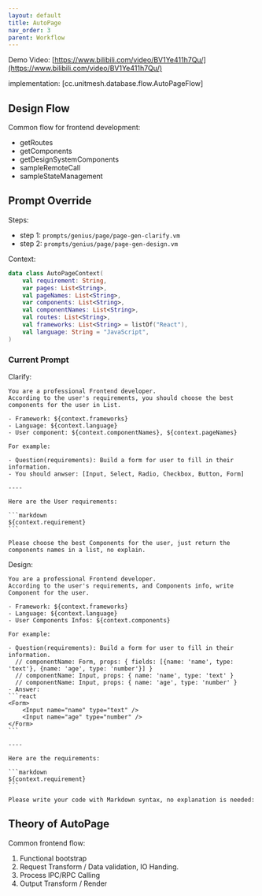 ```yaml
---
layout: default
title: AutoPage
nav_order: 3
parent: Workflow
---
```


Demo Video: [https://www.bilibili.com/video/BV1Ye411h7Qu/](https://www.bilibili.com/video/BV1Ye411h7Qu/)

implementation: [cc.unitmesh.database.flow.AutoPageFlow]

## Design Flow

Common flow for frontend development:

- getRoutes
- getComponents
- getDesignSystemComponents
- sampleRemoteCall
- sampleStateManagement

## Prompt Override

Steps:

- step 1: `prompts/genius/page/page-gen-clarify.vm`
- step 2: `prompts/genius/page/page-gen-design.vm`

Context:

```kotlin
data class AutoPageContext(
    val requirement: String,
    var pages: List<String>,
    val pageNames: List<String>,
    var components: List<String>,
    val componentNames: List<String>,
    val routes: List<String>,
    val frameworks: List<String> = listOf("React"),
    val language: String = "JavaScript",
)
```

### Current Prompt

Clarify:

    You are a professional Frontend developer.
    According to the user's requirements, you should choose the best components for the user in List.

    - Framework: ${context.frameworks}
    - Language: ${context.language}
    - User component: ${context.componentNames}, ${context.pageNames}
    
    For example:
    
    - Question(requirements): Build a form for user to fill in their information.
    - You should anwser: [Input, Select, Radio, Checkbox, Button, Form]
    
    ----
    
    Here are the User requirements:
    
    ```markdown
    ${context.requirement}
    ```
    
    Please choose the best Components for the user, just return the components names in a list, no explain.

Design:

    You are a professional Frontend developer.
    According to the user's requirements, and Components info, write Component for the user.
    
    - Framework: ${context.frameworks}
    - Language: ${context.language}
    - User Components Infos: ${context.components}
    
    For example:
    
    - Question(requirements): Build a form for user to fill in their information.
      // componentName: Form, props: { fields: [{name: 'name', type: 'text'}, {name: 'age', type: 'number'}] }
      // componentName: Input, props: { name: 'name', type: 'text' }
      // componentName: Input, props: { name: 'age', type: 'number' }
    - Answer:
    ```react
    <Form>
        <Input name="name" type="text" />
        <Input name="age" type="number" />
    </Form>
    ```
    
    ----
    
    Here are the requirements:
    
    ```markdown
    ${context.requirement}
    ```
    
    Please write your code with Markdown syntax, no explanation is needed:
    
## Theory of AutoPage 

Common frontend flow:

1. Functional bootstrap
2. Request Transform / Data validation, IO Handing.
3. Process IPC/RPC Calling
4. Output Transform / Render


